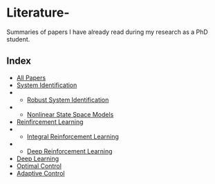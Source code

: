 # Literature-
Summaries of papers I have already read during my research as a PhD student.

## Index
- [All Papers](#all-papers)
- [System Identification](#system-identification)
- - [Robust System Identification](#robust-system-identification)
- - [Nonlinear State Space Models](#nonlinear-state-space-modles)
- [Reinfircement Learning](#reinforcement-learning)
- - [Integral Reinforcement Learning](#integral-reinforcement-learning)
- - [Deep Reinforcement Learning](#deep-reinforcement-learning)
- [Deep Learning](Deep-learning)
- [Optimal Control](#optimal-control)
- [Adaptive Control](#daptive-control)

